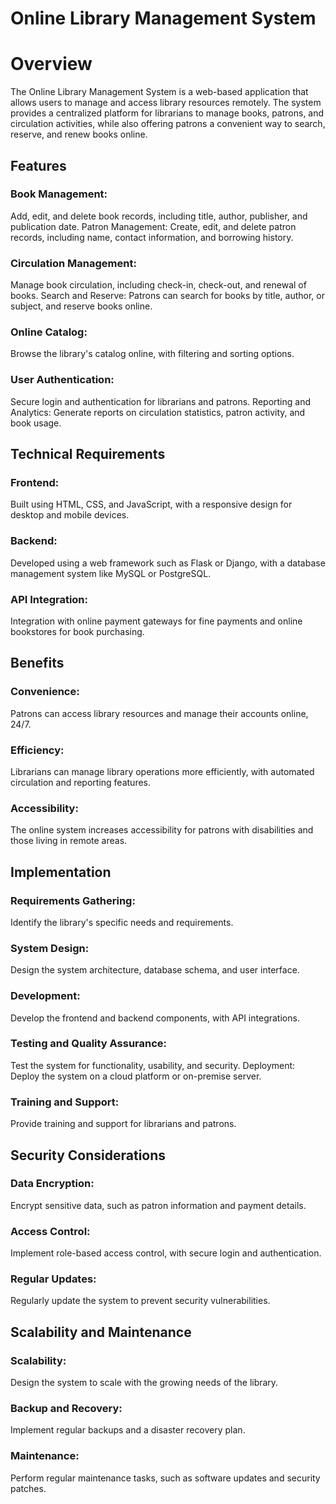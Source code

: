 
# Online Library Management System

# Overview

The Online Library Management System is a web-based application that allows users to manage and access library resources remotely. The system provides a centralized platform for librarians to manage books, patrons, and circulation activities, while also offering patrons a convenient way to search, reserve, and renew books online.


## Features

### Book Management: 
Add, edit, and delete book records, including title, author, publisher, and publication date.
Patron Management: Create, edit, and delete patron records, including name, contact information, and borrowing history.

### Circulation Management: 

Manage book circulation, including check-in, check-out, and renewal of books.
Search and Reserve: Patrons can search for books by title, author, or subject, and reserve books online.

### Online Catalog: 

Browse the library's catalog online, with filtering and sorting options.

### User Authentication: 

Secure login and authentication for librarians and patrons.
Reporting and Analytics: Generate reports on circulation statistics, patron activity, and book usage.
## Technical Requirements

### Frontend: 

Built using HTML, CSS, and JavaScript, with a responsive design for desktop and mobile devices.

### Backend: 

Developed using a web framework such as Flask or Django, with a database management system like MySQL or PostgreSQL.

### API Integration: 

Integration with online payment gateways for fine payments and online bookstores for book purchasing.
## Benefits

### Convenience: 

Patrons can access library resources and manage their accounts online, 24/7.

### Efficiency: 

Librarians can manage library operations more efficiently, with automated circulation and reporting features.

### Accessibility: 

The online system increases accessibility for patrons with disabilities and those living in remote areas.
## Implementation

### Requirements Gathering: 

Identify the library's specific needs and requirements.

### System Design: 

Design the system architecture, database schema, and user interface.

### Development: 

Develop the frontend and backend components, with API integrations.

### Testing and Quality Assurance: 

Test the system for functionality, usability, and security.
Deployment: Deploy the system on a cloud platform or on-premise server.

### Training and Support: 

Provide training and support for librarians and patrons.
## Security Considerations

### Data Encryption: 

Encrypt sensitive data, such as patron information and payment details.

### Access Control: 

Implement role-based access control, with secure login and authentication.

### Regular Updates: 

Regularly update the system to prevent security vulnerabilities.
## Scalability and Maintenance

### Scalability: 

Design the system to scale with the growing needs of the library.

### Backup and Recovery: 

Implement regular backups and a disaster recovery plan.

### Maintenance: 

Perform regular maintenance tasks, such as software updates and security patches.
